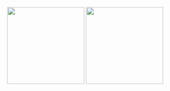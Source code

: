<div>
<img height="180em" src="https://github-readme-stats.vercel.app/api?username=LeoAzevedo59&show_icons=true&theme=tokyonight&include_all_commits=true&count_private=true"/>
<img height="180em" src="https://github-readme-stats.vercel.app/api/top-langs/?username=LeoAzevedo59&layout=compact&langs_count=7&theme=tokyonight"/>
</div>

  
  
